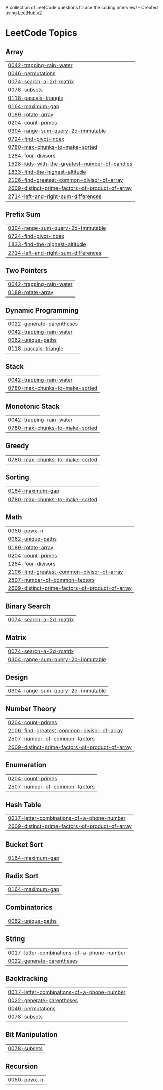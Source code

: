 A collection of LeetCode questions to ace the coding interview! - Created using [LeetHub v2](https://github.com/arunbhardwaj/LeetHub-2.0)
<!---LeetCode Topics Start-->
# LeetCode Topics
## Array
|  |
| ------- |
| [0042-trapping-rain-water](https://github.com/pryas32/DataStructure_ppa/tree/master/0042-trapping-rain-water) |
| [0046-permutations](https://github.com/pryas32/DataStructure_ppa/tree/master/0046-permutations) |
| [0074-search-a-2d-matrix](https://github.com/pryas32/DataStructure_ppa/tree/master/0074-search-a-2d-matrix) |
| [0078-subsets](https://github.com/pryas32/DataStructure_ppa/tree/master/0078-subsets) |
| [0118-pascals-triangle](https://github.com/pryas32/DataStructure_ppa/tree/master/0118-pascals-triangle) |
| [0164-maximum-gap](https://github.com/pryas32/DataStructure_ppa/tree/master/0164-maximum-gap) |
| [0189-rotate-array](https://github.com/pryas32/DataStructure_ppa/tree/master/0189-rotate-array) |
| [0204-count-primes](https://github.com/pryas32/DataStructure_ppa/tree/master/0204-count-primes) |
| [0304-range-sum-query-2d-immutable](https://github.com/pryas32/DataStructure_ppa/tree/master/0304-range-sum-query-2d-immutable) |
| [0724-find-pivot-index](https://github.com/pryas32/DataStructure_ppa/tree/master/0724-find-pivot-index) |
| [0780-max-chunks-to-make-sorted](https://github.com/pryas32/DataStructure_ppa/tree/master/0780-max-chunks-to-make-sorted) |
| [1284-four-divisors](https://github.com/pryas32/DataStructure_ppa/tree/master/1284-four-divisors) |
| [1528-kids-with-the-greatest-number-of-candies](https://github.com/pryas32/DataStructure_ppa/tree/master/1528-kids-with-the-greatest-number-of-candies) |
| [1833-find-the-highest-altitude](https://github.com/pryas32/DataStructure_ppa/tree/master/1833-find-the-highest-altitude) |
| [2106-find-greatest-common-divisor-of-array](https://github.com/pryas32/DataStructure_ppa/tree/master/2106-find-greatest-common-divisor-of-array) |
| [2609-distinct-prime-factors-of-product-of-array](https://github.com/pryas32/DataStructure_ppa/tree/master/2609-distinct-prime-factors-of-product-of-array) |
| [2714-left-and-right-sum-differences](https://github.com/pryas32/DataStructure_ppa/tree/master/2714-left-and-right-sum-differences) |
## Prefix Sum
|  |
| ------- |
| [0304-range-sum-query-2d-immutable](https://github.com/pryas32/DataStructure_ppa/tree/master/0304-range-sum-query-2d-immutable) |
| [0724-find-pivot-index](https://github.com/pryas32/DataStructure_ppa/tree/master/0724-find-pivot-index) |
| [1833-find-the-highest-altitude](https://github.com/pryas32/DataStructure_ppa/tree/master/1833-find-the-highest-altitude) |
| [2714-left-and-right-sum-differences](https://github.com/pryas32/DataStructure_ppa/tree/master/2714-left-and-right-sum-differences) |
## Two Pointers
|  |
| ------- |
| [0042-trapping-rain-water](https://github.com/pryas32/DataStructure_ppa/tree/master/0042-trapping-rain-water) |
| [0189-rotate-array](https://github.com/pryas32/DataStructure_ppa/tree/master/0189-rotate-array) |
## Dynamic Programming
|  |
| ------- |
| [0022-generate-parentheses](https://github.com/pryas32/DataStructure_ppa/tree/master/0022-generate-parentheses) |
| [0042-trapping-rain-water](https://github.com/pryas32/DataStructure_ppa/tree/master/0042-trapping-rain-water) |
| [0062-unique-paths](https://github.com/pryas32/DataStructure_ppa/tree/master/0062-unique-paths) |
| [0118-pascals-triangle](https://github.com/pryas32/DataStructure_ppa/tree/master/0118-pascals-triangle) |
## Stack
|  |
| ------- |
| [0042-trapping-rain-water](https://github.com/pryas32/DataStructure_ppa/tree/master/0042-trapping-rain-water) |
| [0780-max-chunks-to-make-sorted](https://github.com/pryas32/DataStructure_ppa/tree/master/0780-max-chunks-to-make-sorted) |
## Monotonic Stack
|  |
| ------- |
| [0042-trapping-rain-water](https://github.com/pryas32/DataStructure_ppa/tree/master/0042-trapping-rain-water) |
| [0780-max-chunks-to-make-sorted](https://github.com/pryas32/DataStructure_ppa/tree/master/0780-max-chunks-to-make-sorted) |
## Greedy
|  |
| ------- |
| [0780-max-chunks-to-make-sorted](https://github.com/pryas32/DataStructure_ppa/tree/master/0780-max-chunks-to-make-sorted) |
## Sorting
|  |
| ------- |
| [0164-maximum-gap](https://github.com/pryas32/DataStructure_ppa/tree/master/0164-maximum-gap) |
| [0780-max-chunks-to-make-sorted](https://github.com/pryas32/DataStructure_ppa/tree/master/0780-max-chunks-to-make-sorted) |
## Math
|  |
| ------- |
| [0050-powx-n](https://github.com/pryas32/DataStructure_ppa/tree/master/0050-powx-n) |
| [0062-unique-paths](https://github.com/pryas32/DataStructure_ppa/tree/master/0062-unique-paths) |
| [0189-rotate-array](https://github.com/pryas32/DataStructure_ppa/tree/master/0189-rotate-array) |
| [0204-count-primes](https://github.com/pryas32/DataStructure_ppa/tree/master/0204-count-primes) |
| [1284-four-divisors](https://github.com/pryas32/DataStructure_ppa/tree/master/1284-four-divisors) |
| [2106-find-greatest-common-divisor-of-array](https://github.com/pryas32/DataStructure_ppa/tree/master/2106-find-greatest-common-divisor-of-array) |
| [2507-number-of-common-factors](https://github.com/pryas32/DataStructure_ppa/tree/master/2507-number-of-common-factors) |
| [2609-distinct-prime-factors-of-product-of-array](https://github.com/pryas32/DataStructure_ppa/tree/master/2609-distinct-prime-factors-of-product-of-array) |
## Binary Search
|  |
| ------- |
| [0074-search-a-2d-matrix](https://github.com/pryas32/DataStructure_ppa/tree/master/0074-search-a-2d-matrix) |
## Matrix
|  |
| ------- |
| [0074-search-a-2d-matrix](https://github.com/pryas32/DataStructure_ppa/tree/master/0074-search-a-2d-matrix) |
| [0304-range-sum-query-2d-immutable](https://github.com/pryas32/DataStructure_ppa/tree/master/0304-range-sum-query-2d-immutable) |
## Design
|  |
| ------- |
| [0304-range-sum-query-2d-immutable](https://github.com/pryas32/DataStructure_ppa/tree/master/0304-range-sum-query-2d-immutable) |
## Number Theory
|  |
| ------- |
| [0204-count-primes](https://github.com/pryas32/DataStructure_ppa/tree/master/0204-count-primes) |
| [2106-find-greatest-common-divisor-of-array](https://github.com/pryas32/DataStructure_ppa/tree/master/2106-find-greatest-common-divisor-of-array) |
| [2507-number-of-common-factors](https://github.com/pryas32/DataStructure_ppa/tree/master/2507-number-of-common-factors) |
| [2609-distinct-prime-factors-of-product-of-array](https://github.com/pryas32/DataStructure_ppa/tree/master/2609-distinct-prime-factors-of-product-of-array) |
## Enumeration
|  |
| ------- |
| [0204-count-primes](https://github.com/pryas32/DataStructure_ppa/tree/master/0204-count-primes) |
| [2507-number-of-common-factors](https://github.com/pryas32/DataStructure_ppa/tree/master/2507-number-of-common-factors) |
## Hash Table
|  |
| ------- |
| [0017-letter-combinations-of-a-phone-number](https://github.com/pryas32/DataStructure_ppa/tree/master/0017-letter-combinations-of-a-phone-number) |
| [2609-distinct-prime-factors-of-product-of-array](https://github.com/pryas32/DataStructure_ppa/tree/master/2609-distinct-prime-factors-of-product-of-array) |
## Bucket Sort
|  |
| ------- |
| [0164-maximum-gap](https://github.com/pryas32/DataStructure_ppa/tree/master/0164-maximum-gap) |
## Radix Sort
|  |
| ------- |
| [0164-maximum-gap](https://github.com/pryas32/DataStructure_ppa/tree/master/0164-maximum-gap) |
## Combinatorics
|  |
| ------- |
| [0062-unique-paths](https://github.com/pryas32/DataStructure_ppa/tree/master/0062-unique-paths) |
## String
|  |
| ------- |
| [0017-letter-combinations-of-a-phone-number](https://github.com/pryas32/DataStructure_ppa/tree/master/0017-letter-combinations-of-a-phone-number) |
| [0022-generate-parentheses](https://github.com/pryas32/DataStructure_ppa/tree/master/0022-generate-parentheses) |
## Backtracking
|  |
| ------- |
| [0017-letter-combinations-of-a-phone-number](https://github.com/pryas32/DataStructure_ppa/tree/master/0017-letter-combinations-of-a-phone-number) |
| [0022-generate-parentheses](https://github.com/pryas32/DataStructure_ppa/tree/master/0022-generate-parentheses) |
| [0046-permutations](https://github.com/pryas32/DataStructure_ppa/tree/master/0046-permutations) |
| [0078-subsets](https://github.com/pryas32/DataStructure_ppa/tree/master/0078-subsets) |
## Bit Manipulation
|  |
| ------- |
| [0078-subsets](https://github.com/pryas32/DataStructure_ppa/tree/master/0078-subsets) |
## Recursion
|  |
| ------- |
| [0050-powx-n](https://github.com/pryas32/DataStructure_ppa/tree/master/0050-powx-n) |
<!---LeetCode Topics End-->